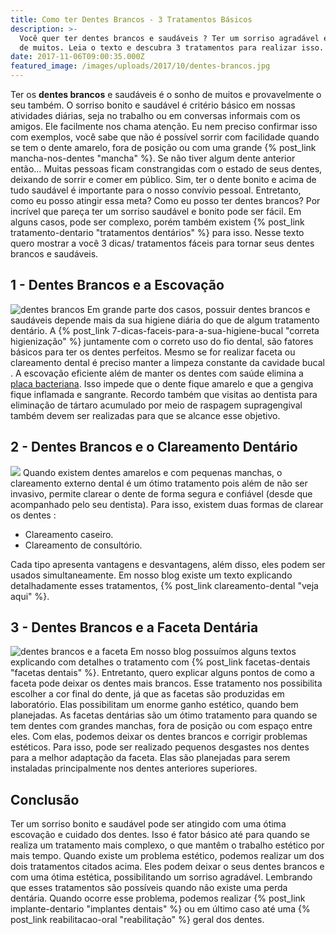 ```yaml
---
title: Como ter Dentes Brancos - 3 Tratamentos Básicos
description: >-
  Você quer ter dentes brancos e saudáveis ? Ter um sorriso agradável é o sonho
  de muitos. Leia o texto e descubra 3 tratamentos para realizar isso.
date: 2017-11-06T09:00:35.000Z
featured_image: /images/uploads/2017/10/dentes-brancos.jpg
---
```


Ter os **dentes brancos** e saudáveis é o sonho de muitos e provavelmente o seu também. O sorriso bonito e saudável é critério básico em nossas atividades diárias, seja no trabalho ou em conversas informais com os amigos. Ele facilmente nos chama atenção. Eu nem preciso confirmar isso com exemplos, você sabe que não é possível sorrir com facilidade quando se tem o dente amarelo, fora de posição ou com uma grande {% post_link mancha-nos-dentes "mancha" %}. Se não tiver algum dente anterior então… Muitas pessoas ficam constrangidas com o estado de seus dentes, deixando de sorrir e comer em público. Sim, ter o dente bonito e acima de tudo saudável é importante para o nosso convívio pessoal. Entretanto, como eu posso atingir essa meta? Como eu posso ter dentes brancos? Por incrível que pareça ter um sorriso saudável e bonito pode ser fácil. Em alguns casos, pode ser complexo, porém também existem {% post_link tratamento-dentario "tratamentos dentários" %} para isso. Nesse texto quero mostrar a você 3 dicas/ tratamentos fáceis para tornar seus dentes brancos e saudáveis.

**1 - Dentes Brancos e a Escovação**
------------------------------------

![dentes brancos](/images/uploads/2017/10/dentes-brancos-e-a-escovação.jpg) Em grande parte dos casos, possuir dentes brancos e saudáveis depende mais da sua higiene diária do que de algum tratamento dentário. A {% post_link 7-dicas-faceis-para-a-sua-higiene-bucal "correta higienização" %} juntamente com o correto uso do fio dental, são fatores básicos para ter os dentes perfeitos. Mesmo se for realizar faceta ou clareamento dental é preciso manter a limpeza constante da cavidade bucal . A escovação eficiente além de manter os dentes com saúde elimina a [placa bacteriana](https://pt.wikipedia.org/wiki/Placa_bacteriana). Isso impede que o dente fique amarelo e que a gengiva fique inflamada e sangrante. Recordo também que visitas ao dentista para eliminação de tártaro acumulado por meio de raspagem supragengival também devem ser realizadas para que se alcance esse objetivo.

**2 - Dentes Brancos e o Clareamento Dentário**
-----------------------------------------------

![](/images/uploads/2017/10/dentes-brancos-e-o-clareamento.jpg) Quando existem dentes amarelos e com pequenas manchas, o clareamento externo dental é um ótimo tratamento pois além de não ser invasivo, permite clarear o dente de forma segura e confiável (desde que acompanhado pelo seu dentista). Para isso, existem duas formas de clarear os dentes :

*   Clareamento caseiro.
*   Clareamento de consultório.

Cada tipo apresenta vantagens e desvantagens, além disso, eles podem ser usados simultaneamente. Em nosso blog existe um texto explicando detalhadamente esses tratamentos, {% post_link clareamento-dental "veja aqui" %}.

**3 - Dentes Brancos e a Faceta Dentária**
------------------------------------------

![dentes brancos e a faceta](/images/uploads/2017/10/dentes-brancos-e-a-faceta.jpg) Em nosso blog possuímos alguns textos explicando com detalhes o tratamento com {% post_link facetas-dentais "facetas dentais" %}. Entretanto, quero explicar alguns pontos de como a faceta pode deixar os dentes mais brancos. Esse tratamento nos possibilita escolher a cor final do dente, já que as facetas são produzidas em laboratório. Elas possibilitam um enorme ganho estético, quando bem planejadas. As facetas dentárias são um ótimo tratamento para quando se tem dentes com grandes manchas, fora de posição ou com espaço entre eles. Com elas, podemos deixar os dentes brancos e corrigir problemas estéticos. Para isso, pode ser realizado pequenos desgastes nos dentes para a melhor adaptação da faceta. Elas são planejadas para serem instaladas principalmente nos dentes anteriores superiores.

**Conclusão**
-------------

Ter um sorriso bonito e saudável pode ser atingido com uma ótima escovação e cuidado dos dentes. Isso é fator básico até para quando se realiza um tratamento mais complexo, o que mantêm o trabalho estético por mais tempo. Quando existe um problema estético, podemos realizar um dos dois tratamentos citados acima. Eles podem deixar o seus dentes brancos e com uma ótima estética, possibilitando um sorriso agradável. Lembrando que esses tratamentos são possíveis quando não existe uma perda dentária. Quando ocorre esse problema, podemos realizar {% post_link implante-dentario "implantes dentais" %} ou em último caso até uma {% post_link reabilitacao-oral "reabilitação" %} geral dos dentes.
